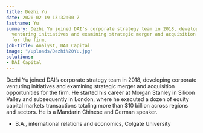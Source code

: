 ```yaml
---
title: Dezhi Yu
date: 2020-02-19 13:32:00 Z
lastname: Yu
summary: Dezhi Yu joined DAI’s corporate strategy team in 2018, developing corporate
  venturing initiatives and examining strategic merger and acquisition opportunities
  for the firm.
job-title: Analyst, DAI Capital
image: "/uploads/Dezhi%20Yu.jpg"
solutions:
- DAI Capital
---
```


Dezhi Yu joined DAI’s corporate strategy team in 2018, developing corporate venturing initiatives and examining strategic merger and acquisition opportunities for the firm. He started his career at Morgan Stanley in Silicon Valley and subsequently in London, where he executed a dozen of equity capital markets transactions totaling more than $10 billion across regions and sectors. He is a Mandarin Chinese and German speaker.

* B.A., international relations and economics, Colgate University